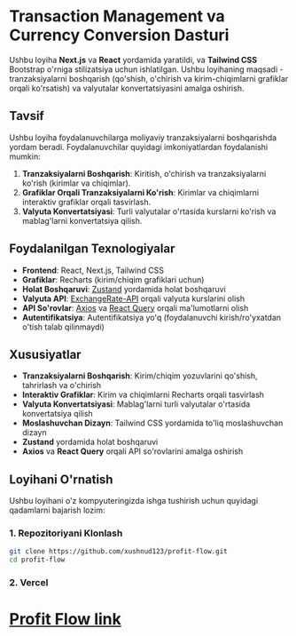 # Transaction Management va Currency Conversion Dasturi

Ushbu loyiha **Next.js** va **React** yordamida yaratildi, va **Tailwind CSS** Bootstrap o'rniga stilizatsiya uchun ishlatilgan. Ushbu loyihaning maqsadi - tranzaksiyalarni boshqarish (qo'shish, o'chirish va kirim-chiqimlarni grafiklar orqali ko'rsatish) va valyutalar konvertatsiyasini amalga oshirish.

## Tavsif

Ushbu loyiha foydalanuvchilarga moliyaviy tranzaksiyalarni boshqarishda yordam beradi. Foydalanuvchilar quyidagi imkoniyatlardan foydalanishi mumkin:

1. **Tranzaksiyalarni Boshqarish**: Kiritish, o'chirish va tranzaksiyalarni ko'rish (kirimlar va chiqimlar).
2. **Grafiklar Orqali Tranzaksiyalarni Ko'rish**: Kirimlar va chiqimlarni interaktiv grafiklar orqali tasvirlash.
3. **Valyuta Konvertatsiyasi**: Turli valyutalar o'rtasida kurslarni ko'rish va mablag'larni konvertatsiya qilish.

## Foydalanilgan Texnologiyalar

- **Frontend**: React, Next.js, Tailwind CSS
- **Grafiklar**: Recharts (kirim/chiqim grafiklari uchun)
- **Holat Boshqaruvi**: [Zustand](https://github.com/pmndrs/zustand) yordamida holat boshqaruvi
- **Valyuta API**: [ExchangeRate-API](https://v6.exchangerate-api.com/v6/dd057200142d6026e63caa4d/latest/USD) orqali valyuta kurslarini olish
- **API So'rovlar**: [Axios](https://axios-http.com/) va [React Query](https://react-query.tanstack.com/) orqali ma'lumotlarni olish
- **Autentifikatsiya**: Autentifikatsiya yo'q (foydalanuvchi kirish/ro'yxatdan o'tish talab qilinmaydi)

## Xususiyatlar

- **Tranzaksiyalarni Boshqarish**: Kirim/chiqim yozuvlarini qo'shish, tahrirlash va o'chirish
- **Interaktiv Grafiklar**: Kirim va chiqimlarni Recharts orqali tasvirlash
- **Valyuta Konvertatsiyasi**: Mablag'larni turli valyutalar o'rtasida konvertatsiya qilish
- **Moslashuvchan Dizayn**: Tailwind CSS yordamida to'liq moslashuvchan dizayn
- **Zustand** yordamida holat boshqaruvi
- **Axios** va **React Query** orqali API so'rovlarini amalga oshirish

## Loyihani O'rnatish

Ushbu loyihani o'z kompyuteringizda ishga tushirish uchun quyidagi qadamlarni bajarish lozim:

### 1. Repozitoriyani Klonlash

```bash
git clone https://github.com/xushnud123/profit-flow.git
cd profit-flow
```

### 2. Vercel

# [Profit Flow link](https://profit-flow-zzxm.vercel.app/)
